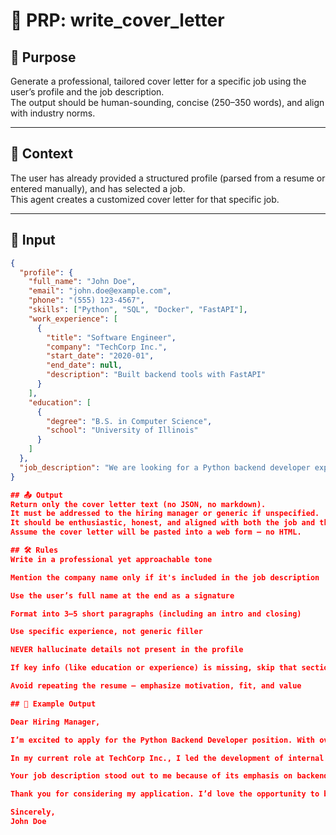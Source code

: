  # 📝 PRP: write_cover_letter

## 🎯 Purpose

Generate a professional, tailored cover letter for a specific job using the user’s profile and the job description.  
The output should be human-sounding, concise (250–350 words), and align with industry norms.

---

## 🧠 Context

The user has already provided a structured profile (parsed from a resume or entered manually), and has selected a job.  
This agent creates a customized cover letter for that specific job.

---

## 🔁 Input

```json
{
  "profile": {
    "full_name": "John Doe",
    "email": "john.doe@example.com",
    "phone": "(555) 123-4567",
    "skills": ["Python", "SQL", "Docker", "FastAPI"],
    "work_experience": [
      {
        "title": "Software Engineer",
        "company": "TechCorp Inc.",
        "start_date": "2020-01",
        "end_date": null,
        "description": "Built backend tools with FastAPI"
      }
    ],
    "education": [
      {
        "degree": "B.S. in Computer Science",
        "school": "University of Illinois"
      }
    ]
  },
  "job_description": "We are looking for a Python backend developer experienced in FastAPI, SQL, and Docker. The candidate should have at least 2 years of experience building scalable APIs in production."
}

## 📤 Output
Return only the cover letter text (no JSON, no markdown).
It must be addressed to the hiring manager or generic if unspecified.
It should be enthusiastic, honest, and aligned with both the job and the profile.
Assume the cover letter will be pasted into a web form — no HTML.

## 🛠️ Rules
Write in a professional yet approachable tone

Mention the company name only if it's included in the job description

Use the user’s full name at the end as a signature

Format into 3–5 short paragraphs (including an intro and closing)

Use specific experience, not generic filler

NEVER hallucinate details not present in the profile

If key info (like education or experience) is missing, skip that section

Avoid repeating the resume — emphasize motivation, fit, and value

## 📎 Example Output

Dear Hiring Manager,

I’m excited to apply for the Python Backend Developer position. With over three years of experience building scalable APIs using FastAPI, SQL, and Docker, I believe I can make an immediate impact on your engineering team.

In my current role at TechCorp Inc., I led the development of internal APIs that reduced data processing latency by 40%. I’m passionate about writing clean, maintainable code and collaborating across teams to ship production-ready systems.

Your job description stood out to me because of its emphasis on backend performance and containerization — both areas I’ve specialized in throughout my career.

Thank you for considering my application. I’d love the opportunity to bring my backend expertise to your team.

Sincerely,  
John Doe